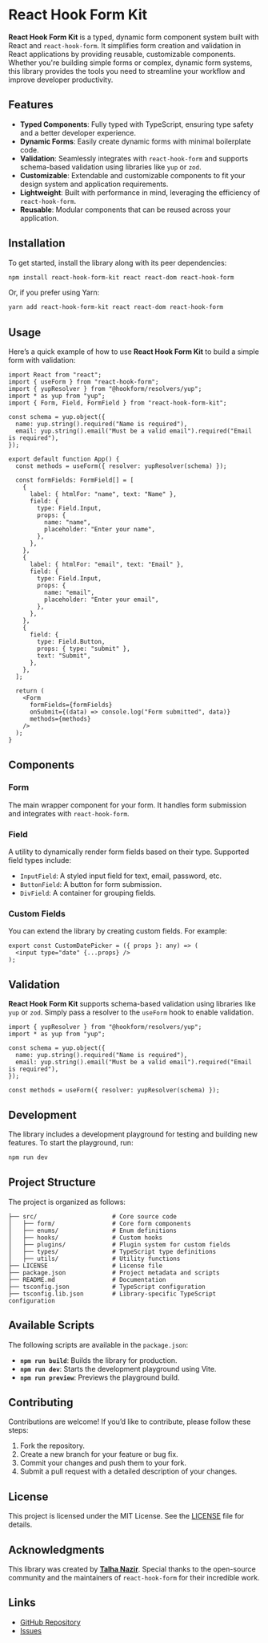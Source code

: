 
# React Hook Form Kit

**React Hook Form Kit** is a typed, dynamic form component system built with React and `react-hook-form`. It simplifies form creation and validation in React applications by providing reusable, customizable components. Whether you're building simple forms or complex, dynamic form systems, this library provides the tools you need to streamline your workflow and improve developer productivity.

## Features

- **Typed Components**: Fully typed with TypeScript, ensuring type safety and a better developer experience.
- **Dynamic Forms**: Easily create dynamic forms with minimal boilerplate code.
- **Validation**: Seamlessly integrates with `react-hook-form` and supports schema-based validation using libraries like `yup` or `zod`.
- **Customizable**: Extendable and customizable components to fit your design system and application requirements.
- **Lightweight**: Built with performance in mind, leveraging the efficiency of `react-hook-form`.
- **Reusable**: Modular components that can be reused across your application.

## Installation

To get started, install the library along with its peer dependencies:

```bash
npm install react-hook-form-kit react react-dom react-hook-form
```

Or, if you prefer using Yarn:

```bash
yarn add react-hook-form-kit react react-dom react-hook-form
```

## Usage

Here’s a quick example of how to use **React Hook Form Kit** to build a simple form with validation:

```tsx
import React from "react";
import { useForm } from "react-hook-form";
import { yupResolver } from "@hookform/resolvers/yup";
import * as yup from "yup";
import { Form, Field, FormField } from "react-hook-form-kit";

const schema = yup.object({
  name: yup.string().required("Name is required"),
  email: yup.string().email("Must be a valid email").required("Email is required"),
});

export default function App() {
  const methods = useForm({ resolver: yupResolver(schema) });

  const formFields: FormField[] = [
    {
      label: { htmlFor: "name", text: "Name" },
      field: {
        type: Field.Input,
        props: {
          name: "name",
          placeholder: "Enter your name",
        },
      },
    },
    {
      label: { htmlFor: "email", text: "Email" },
      field: {
        type: Field.Input,
        props: {
          name: "email",
          placeholder: "Enter your email",
        },
      },
    },
    {
      field: {
        type: Field.Button,
        props: { type: "submit" },
        text: "Submit",
      },
    },
  ];

  return (
    <Form
      formFields={formFields}
      onSubmit={(data) => console.log("Form submitted", data)}
      methods={methods}
    />
  );
}
```

## Components

### Form

The main wrapper component for your form. It handles form submission and integrates with `react-hook-form`.

### Field

A utility to dynamically render form fields based on their type. Supported field types include:

- `InputField`: A styled input field for text, email, password, etc.
- `ButtonField`: A button for form submission.
- `DivField`: A container for grouping fields.

### Custom Fields

You can extend the library by creating custom fields. For example:

```tsx
export const CustomDatePicker = ({ props }: any) => (
  <input type="date" {...props} />
);
```

## Validation

**React Hook Form Kit** supports schema-based validation using libraries like `yup` or `zod`. Simply pass a resolver to the `useForm` hook to enable validation.

```tsx
import { yupResolver } from "@hookform/resolvers/yup";
import * as yup from "yup";

const schema = yup.object({
  name: yup.string().required("Name is required"),
  email: yup.string().email("Must be a valid email").required("Email is required"),
});

const methods = useForm({ resolver: yupResolver(schema) });
```

## Development

The library includes a development playground for testing and building new features. To start the playground, run:

```bash
npm run dev
```

## Project Structure

The project is organized as follows:

```
├── src/                     # Core source code
│   ├── form/                # Core form components
│   ├── enums/               # Enum definitions
│   ├── hooks/               # Custom hooks
│   ├── plugins/             # Plugin system for custom fields
│   ├── types/               # TypeScript type definitions
│   ├── utils/               # Utility functions
├── LICENSE                  # License file
├── package.json             # Project metadata and scripts
├── README.md                # Documentation
├── tsconfig.json            # TypeScript configuration
├── tsconfig.lib.json        # Library-specific TypeScript configuration
```

## Available Scripts

The following scripts are available in the `package.json`:

- **`npm run build`**: Builds the library for production.
- **`npm run dev`**: Starts the development playground using Vite.
- **`npm run preview`**: Previews the playground build.

## Contributing

Contributions are welcome! If you’d like to contribute, please follow these steps:

1. Fork the repository.
2. Create a new branch for your feature or bug fix.
3. Commit your changes and push them to your fork.
4. Submit a pull request with a detailed description of your changes.

## License

This project is licensed under the MIT License. See the [LICENSE](LICENSE) file for details.

## Acknowledgments

This library was created by **[Talha Nazir](https://github.com/talhanr)**. Special thanks to the open-source community and the maintainers of `react-hook-form` for their incredible work.

## Links

- [GitHub Repository](https://github.com/talhanr/react-hook-form-kit)
- [Issues](https://github.com/talhanr/react-hook-form-kit/issues)